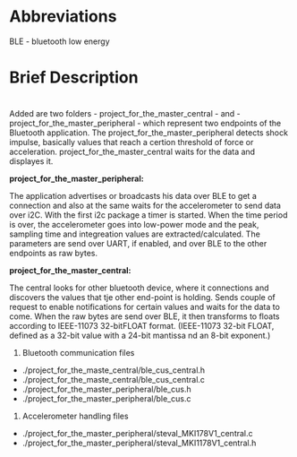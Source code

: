 # Abbreviations

BLE - bluetooth low energy

# Brief Description <h1> 
  Added are two folders -  project_for_the_master_central - and - project_for_the_master_peripheral - which represent two endpoints of the Bluetooth application. The project_for_the_master_peripheral detects shock impulse, basically values that reach a certion threshold of force or acceleration. project_for_the_master_central waits for the data and displayes it. 
  
 
  
  **project_for_the_master_peripheral:**
  
  The application advertises or broadcasts his data over BLE to get a connection and also at the same waits for the accelerometer to send data over i2C. With the first i2c package a timer is started. When the time period is over, the accelerometer goes into low-power mode and the peak, sampling time and integreation values are extracted/calculated. The parameters are send over UART, if enabled, and over BLE to the other endpoints as raw bytes.
  
  **project_for_the_master_central:**
  
  The central looks for other bluetooth device, where it connections and discovers the values that tje other end-point is holding. Sends couple of request to enable notifications for certain values and waits for the data to come. When the raw bytes are send over BLE, it then transforms to floats according to IEEE-11073 32-bitFLOAT format. (IEEE-11073 32-bit FLOAT, defined as a 32-bit value with a 24-bit mantissa nd an 8-bit exponent.)
  
  1. Bluetooth communication files
   * ./project_for_the_maste_central/ble_cus_central.h
   * ./project_for_the_maste_central/ble_cus_central.c
   * ./project_for_the_master_peripheral/ble_cus.h
   * ./project_for_the_master_peripheral/ble_cus.c
   
 1. Accelerometer handling files
   * ./project_for_the_master_peripheral/steval_MKI178V1_central.c
   * ./project_for_the_master_peripheral/steval_MKI1178V1_central.h
